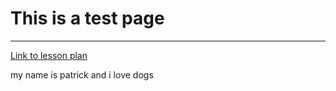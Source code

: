 # This is a test page
___________
[Link to lesson plan](https://cyberpatriot.stacyclements.com/lesson.html)

my name is patrick and i love dogs
